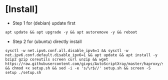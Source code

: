 # [Install]
- Step 1 for (debian) update first
```
apt update && apt upgrade -y && apt autoremove -y && reboot
```
- Step 2 for (ubuntu) directly install
```
sysctl -w net.ipv6.conf.all.disable_ipv6=1 && sysctl -w net.ipv6.conf.default.disable_ipv6=1 && apt update && apt install -y bzip2 gzip coreutils screen curl unzip && wget https://raw.githubusercontent.com/givps/AutoScriptXray/master/haproxy/setup/setup.sh && chmod +x setup.sh && sed -i -e 's/\r$//' setup.sh && screen -S setup ./setup.sh
```
